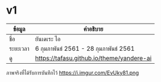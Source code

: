 # v1
| ข้อมูล          | คำอธิบาย       |
| ------------- | ------------- |
| ชื่อ            | ยันเดเระ ไอ           |
| ระยะเวลา       | 6 กุมภาพันธ์ 2561 - 28 กุมภาพันธ์ 2561
| ดู | https://tafasu.github.io/theme/yandere-ai |

ภาพจริงที่ได้รับการบันทึกไว้ https://i.imgur.com/EvUky81.png
